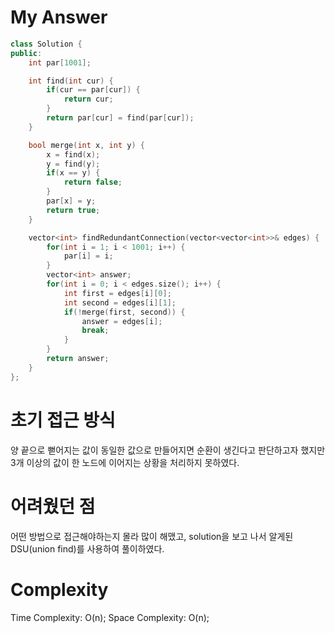 # My Answer
```c++
class Solution {
public:
    int par[1001];

    int find(int cur) {
        if(cur == par[cur]) {
            return cur;
        }
        return par[cur] = find(par[cur]);
    }

    bool merge(int x, int y) {
        x = find(x);
        y = find(y);
        if(x == y) {
            return false;
        }
        par[x] = y;
        return true;
    }

    vector<int> findRedundantConnection(vector<vector<int>>& edges) {
        for(int i = 1; i < 1001; i++) {
            par[i] = i;
        }
        vector<int> answer;
        for(int i = 0; i < edges.size(); i++) {
            int first = edges[i][0];
            int second = edges[i][1];
            if(!merge(first, second)) {
                answer = edges[i];
                break;
            }
        }
        return answer;
    }
};
```

# 초기 접근 방식
양 끝으로 뻗어지는 값이 동일한 값으로 만들어지면 순환이 생긴다고 판단하고자 했지만
3개 이상의 값이 한 노드에 이어지는 상황을 처리하지 못하였다.

# 어려웠던 점
어떤 방법으로 접근해야하는지 몰라 많이 해맸고, solution을 보고 나서 알게된 DSU(union find)를 사용하여 풀이하였다.

# Complexity
Time Complexity: O(n);
Space Complexity: O(n);
